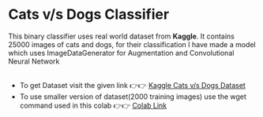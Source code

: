 # Cats v/s Dogs Classifier

This binary classifier uses real world dataset from **Kaggle**.
It contains 25000 images of cats and dogs, for their classification I have made a 
model which uses ImageDataGenerator for Augmentation and Convolutional Neural Network<br><br>

* To get Dataset visit the given link 👉👉 [Kaggle Cats v/s Dogs Dataset](https://www.kaggle.com/c/dogs-vs-cats/data)<br>
* To use smaller version of dataset(2000 training images) use the wget command used in this colab 👉👉 [Colab Link](https://colab.research.google.com/github/lmoroney/dlaicourse/blob/b71119aba42aae8922d00124b8fbe5b7d71f4ec3/Course%202%20-%20Part%202%20-%20Lesson%202%20-%20Notebook.ipynb)
